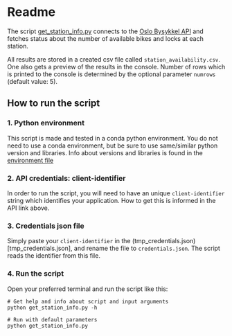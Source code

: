 # Readme
The script [get_station_info.py](get_station_info.py) connects to the [Oslo 
Bysykkel API](https://developer.oslobysykkel.no/api) and fetches status about the number of available bikes and locks at each station.

All results are stored in a created csv file called `station_availability.csv`.
One also gets a preview of the results in the console. Number of rows
which is printed to the console is determined by the optional parameter
`numrows` (default value: 5).

## How to run the script

### 1. Python environment
This script is made and tested in a conda python environment. You do not
need to use a conda environment, but be sure to use same/similar python 
version and libraries. Info about versions and libraries is found in the 
[environment file](environment.yml)

### 2. API credentials: client-identifier
In order to run the script, you will need to have an unique `client-identifier` 
string which identifies your application. How to get this is informed in the 
API link above.

### 3. Credentials json file
Simply paste your `client-identifier` in the (tmp_credentials.json)[tmp_credentials.json],
and rename the file to `credentials.json`. The script reads the 
identifier from this file. 

### 4. Run the script
Open your preferred terminal and run the script like this:

```shell
# Get help and info about script and input arguments
python get_station_info.py -h

# Run with default parameters
python get_station_info.py
```